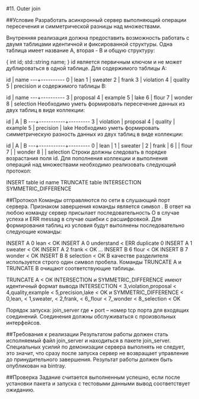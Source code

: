 #11. Outer join


##Условие
Разработать асинхронный сервер выполняющий операции пересечения и симметрической разницы над множествами.

Внутренняя реализация должна предоставить возможность работать с двумя таблицами идентичной и фиксированной структуры. Одна таблица имеет название A, вторая - B и общую структуру:

{
int id;
std::string name;
}
id является первичным ключом и не может дублироваться в одной таблице.
Для содержимого таблицы A:

id | name
---+----------
0 | lean
1 | sweater
2 | frank
3 | violation
4 | quality
5 | precision
и содержимого таблицы B:

id | name
---+----------
3 | proposal
4 | example
5 | lake
6 | flour
7 | wonder
8 | selection
Необходимо уметь формировать пересечение данных из двух таблиц в виде коллекции:

id | A | B
---+-----------+---------
3 | violation | proposal
4 | quality | example
5 | precision | lake
Необходимо уметь формировать симметрическую разность данных из двух таблиц в виде коллекции:

id | A | B
---+-----------+---------
0 | lean |
1 | sweater |
2 | frank |
6 | | flour
7 | | wonder
8 | | selection
Строки должны следовать в порядке возрастания поля id. Для пополнения коллекции и выполнения операций над множествами необходимо реализовать следующий протокол:

INSERT table id name
TRUNCATE table
INTERSECTION
SYMMETRIC_DIFFERENCE


##Протокол
Команды отправляются по сети в слушающий порт сервера. Признаком завершения команды является символ
. В ответ на любою команду сервер присылает последовательность O
в случае успеха и ERR messag
в случае ошибки с расшифровкой. Для формирования таблиц из условия будут выполнены последовательно следующие команды:

INSERT A 0 lean
< OK
INSERT A 0 understand
< ERR duplicate 0
INSERT A 1 sweater
< OK
INSERT A 2 frank
< OK
...
INSERT B 6 flour
< OK
INSERT B 7 wonder
< OK
INSERT B 8 selection
< OK
В качестве разделителя используется строго один символ пробела. Команды TRUNCATE A и TRUNCATE B очищают соответствующие таблицы.

TRUNCATE A
< OK
INTERSECTION и SYMMETRIC_DIFFERENCE имеют идентичный формат вывода
INTERSECTION
< 3,violation,proposal
< 4,quality,example
< 5,precision,lake
< OK
и
SYMMETRIC_DIFFERENCE
< 0,lean,
< 1,sweater,
< 2,frank,
< 6,,flour
< 7,,wonder
< 8,,selection
< OK


Порядок запуска:
join_server <port>
где • port – номер tcp порта для входящих соединений. Соединения должны обслуживаться с произвольных интерфейсов.



##Требования к реализации
Результатом работы должен стать исполняемый файл join_server и находиться в пакете join_server. Специальных усилий по демонизации сервера выполнять не следует, это значит, что сразу после запуска сервер не возвращает управление до принудительного завершения. Результат работы должен быть опубликован на bintray.



##Проверка
Задание считается выполненным успешно, если после установки пакета и запуска с тестовыми данными вывод соответствует ожиданию.